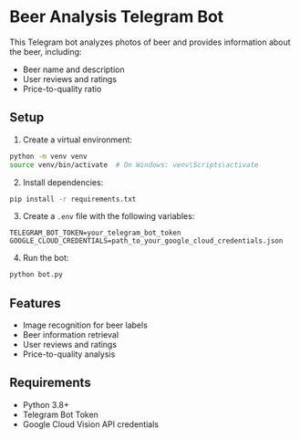 # Beer Analysis Telegram Bot

This Telegram bot analyzes photos of beer and provides information about the beer, including:
- Beer name and description
- User reviews and ratings
- Price-to-quality ratio

## Setup

1. Create a virtual environment:
```bash
python -m venv venv
source venv/bin/activate  # On Windows: venv\Scripts\activate
```

2. Install dependencies:
```bash
pip install -r requirements.txt
```

3. Create a `.env` file with the following variables:
```
TELEGRAM_BOT_TOKEN=your_telegram_bot_token
GOOGLE_CLOUD_CREDENTIALS=path_to_your_google_cloud_credentials.json
```

4. Run the bot:
```bash
python bot.py
```

## Features
- Image recognition for beer labels
- Beer information retrieval
- User reviews and ratings
- Price-to-quality analysis

## Requirements
- Python 3.8+
- Telegram Bot Token
- Google Cloud Vision API credentials 
